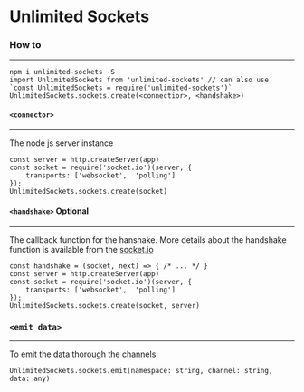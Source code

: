 # Unlimited Sockets

### How to
----
```
npm i unlimited-sockets -S
import UnlimitedSockets from 'unlimited-sockets' // can also use `const UnlimitedSockets = require('unlimited-sockets')`
UnlimitedSockets.sockets.create(<connectior>, <handshake>)
```

#### `<connector>`
----
The node js server instance
```
const server = http.createServer(app)
const socket = require('socket.io')(server, {
    transports: ['websocket',  'polling']
});
UnlimitedSockets.sockets.create(socket)
```

#### `<handshake>` Optional
----
The callback function for the hanshake.
More details about the handshake function is available from the [socket.io](https://socket.io/docs/v3/server-api/index.html#namespace-use-fn)
```
const handshake = (socket, next) => { /* ... */ }
const server = http.createServer(app)
const socket = require('socket.io')(server, {
    transports: ['websocket',  'polling']
});
UnlimitedSockets.sockets.create(socket, server)
```


### `<emit data>`
----
To emit the data thorough the channels
```
UnlimitedSockets.sockets.emit(namespace: string, channel: string, data: any)
```
